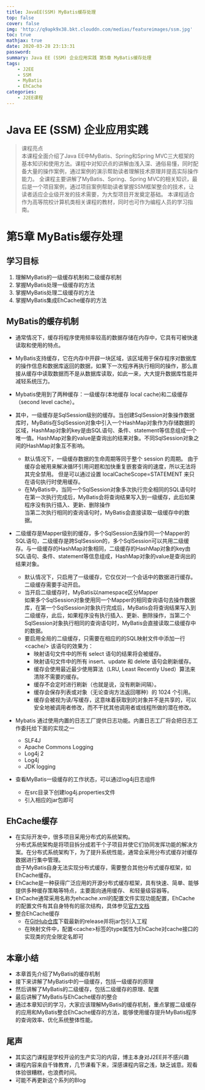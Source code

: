 ```yaml
---
title: JavaEE(SSM) MyBatis缓存处理
top: false
cover: false
img: 'http://q9apk9x38.bkt.clouddn.com/medias/featureimages/ssm.jpg'
toc: true
mathjax: true
date: 2020-03-28 23:13:31
password:
summary: Java EE (SSM) 企业应用实践 第5章 MyBatis缓存处理
tags:
    - J2EE
    - SSM
    - MyBatis
    - EhCache
categories:
    - J2EE课程
---
```

# Java EE (SSM) 企业应用实践 
> 课程亮点  
本课程全面介绍了Java EE中MyBatis、Spring和Spring MVC三大框架的基本知识和使用方法。课程中对知识点的讲解由浅入深、通俗易懂，同时配备大量的操作案例，通过案例的演示帮助读者理解技术原理并提高实际操作能力。 全课程主要讲解了MyBatis、Spring、Spring MVC的相关知识，最后是一个项目案例，通过项目案例帮助读者掌握SSM框架整合的技术，让读者适应企业级开发的技术需要，为大型项目开发奠定基础。 本课程适合作为高等院校计算机类相关课程的教材，同时也可作为编程人员的学习指南。  

# 第5章 MyBatis缓存处理

## 学习目标
1. 理解MyBatis的一级缓存机制和二级缓存机制
2. 掌握MyBatis处理一级缓存的方法
3. 掌握MyBatis处理二级缓存的方法
4. 掌握MyBatis集成EhCache缓存的方法

## MyBatis的缓存机制
- 通常情况下，缓存将程序使用频率较高的数据存储在内存中，它具有可被快速读取和使用的特点。
- MyBatis支持缓存，它在内存中开辟一块区域，该区域用于保存程序对数据库的操作信息和数据库返回的数据，如果下一次程序再执行相同的操作，那么直接从缓存中读取数据而不是从数据库读取，如此一来，大大提升数据库性能并减轻系统压力。
- Mybatis使用到了两种缓存：一级缓存(本地缓存 local cache)和二级缓存（second level cache）。
- 其中，一级缓存是SqlSession级别的缓存。当创建SqlSession对象操作数据库时，MyBatis在SqlSession对象中引入一个HashMap对象作为存储数据的区域，HashMap对象的key是由SQL语句、条件、statement等信息组成一个唯一值。HashMap对象的value是查询出的结果对象。不同SqlSession对象之间的HashMap对象互不影响。
    - 默认情况下，一级缓存数据的生命周期等同于整个 session 的周期。
        由于缓存会被用来解决循环引用问题和加快重复嵌套查询的速度，所以无法将其完全禁用。
        但是可以通过设置 localCacheScope=STATEMENT 来只在语句执行时使用缓存。
    - 在MyBatis中，当同一个SqlSession对象多次执行完全相同的SQL语句时  
        在第一次执行完成后，MyBatis会将查询结果写入到一级缓存，此后如果程序没有执行插入、更新、删除操作   
        当第二次执行相同的查询语句时，MyBatis会直接读取一级缓存中的数据。

- 二级缓存是Mapper级别的缓存，多个SqlSession去操作同一个Mapper的SQL语句，二级缓存是跨SqlSession的，多个SqlSession可以共用二级缓存。与一级缓存的HashMap对象相同，二级缓存的HashMap对象的key由SQL语句、条件、statement等信息组成，HashMap对象的value是查询出的结果对象。
    - 默认情况下，只启用了一级缓存，它仅仅对一个会话中的数据进行缓存。二级缓存需要手动开启。
    - 当开启二级缓存时，MyBatis以namespace区分Mapper  
        如果多个SqlSession对象使用同一个Mapper的相同查询语句去操作数据库，在第一个SqlSession对象执行完成后，MyBatis会将查询结果写入到二级缓存，此后，如果程序没有执行插入、更新、删除操作，当第二个SqlSession对象执行相同的查询语句时，MyBatis会直接读取二级缓存中的数据。
    -  要启用全局的二级缓存，只需要在相应的的SQL映射文件中添加一行 &lt;cache/&gt;
        该语句的效果为：
        - 映射语句文件中的所有 select 语句的结果将会被缓存。
        - 映射语句文件中的所有 insert、update 和 delete 语句会刷新缓存。
        - 缓存会使用最近最少使用算法（LRU, Least Recently Used）算法来清除不需要的缓存。
        - 缓存不会定时进行刷新（也就是说，没有刷新间隔）。
        - 缓存会保存列表或对象（无论查询方法返回哪种）的 1024 个引用。
        - 缓存会被视为读/写缓存，这意味着获取到的对象并不是共享的，可以安全地被调用者修改，而不干扰其他调用者或线程所做的潜在修改。
- Mybatis 通过使用内置的日志工厂提供日志功能。内置日志工厂将会把日志工作委托给下面的实现之一
    - SLF4J
    - Apache Commons Logging
    - Log4j 2
    - Log4j
    - JDK logging
- 查看MyBatis一级缓存的工作状态，可以通过log4j日志组件    
    - 在src目录下创建log4j.properties文件
    - 引入相应的jar包即可

## EhCache缓存 
- 在实际开发中，很多项目采用分布式的系统架构。  
    分布式系统架构是将项目拆分成若干个子项目并使它们协同发挥功能的解决方案。在分布式系统架构下，为了提升系统性能，通常会采用分布式缓存对缓存数据进行集中管理。  
    由于MyBatis自身无法实现分布式缓存，需要整合其他分布式缓存框架，如EhCache缓存。
- EhCache是一种获得广泛应用的开源分布式缓存框架，具有快速、简单、能够提供多种缓存策略等特点，主要面向通用缓存、	和轻量级容器等。
- EhCache通常采用名称为ehcache.xml的配置文件实现功能配置，EhCache的配置文件有其自身特有的层次结构，具体参见[官方文档](http://mybatis.org/ehcache-cache/)
- 整合EhCache缓存
    - 在[GitHub仓库](https://github.com/mybatis/ehcache-cache)下载最新的release并将jar包引入工程
    - 在映射文件中，配置&lt;cache&gt;标签的type属性为EhCache对cache接口的实现类的完全限定名即可

## 本章小结
- 本章首先介绍了MyBatis的缓存机制
- 接下来讲解了MyBatis中的一级缓存，包括一级缓存的原理
- 然后讲解了MyBatis的二级缓存，包括二级缓存的原理、配置
- 最后讲解了MyBatis与EhCache缓存的整合
- 通过本章知识的学习，大家应该理解MyBatis的缓存机制，重点掌握二级缓存的应用和MyBatis整合EhCache缓存的方法，能够使用缓存提升MyBatis程序的查询效率、优化系统整体性能。

## 尾声
- 其实这门课程是学校开设的生产实习的内容，博主本身对J2EE并不感兴趣
- 课程内容来自千锋教育，几节课看下来，深感课程内容之浅，缺乏诚意。观看体验很糟糕，也浪费时间。
- 可能不再更新这个系列的Blog